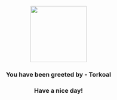 <p align="center">
            <img src="https://raw.githubusercontent.com/PokeAPI/sprites/master/sprites/pokemon/324.png" width="150" height="150">
          </p>
          <h3 align="center">You have been greeted by - <b>Torkoal</b></h3>
          <h3 align="center">Have a nice day!</h3>
        
